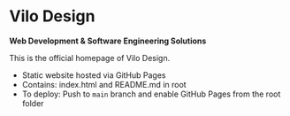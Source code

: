 # Vilo Design

**Web Development & Software Engineering Solutions**

This is the official homepage of Vilo Design.

- Static website hosted via GitHub Pages
- Contains: index.html and README.md in root
- To deploy: Push to `main` branch and enable GitHub Pages from the root folder
